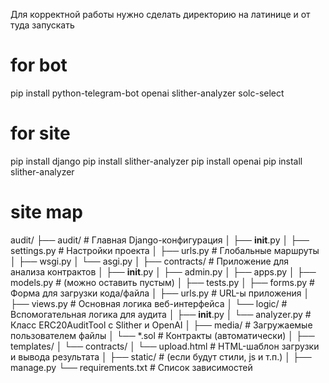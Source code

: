 Для корректной работы нужно сделать директорию на латинице и от туда запускать
# for bot
pip install python-telegram-bot openai slither-analyzer solc-select
# for site
pip install django
pip install slither-analyzer
pip install openai
pip install slither-analyzer
# site map
audit/
├── audit/                  # Главная Django-конфигурация
│   ├── __init__.py
│   ├── settings.py         # Настройки проекта
│   ├── urls.py             # Глобальные маршруты
│   ├── wsgi.py
│   └── asgi.py
│
├── contracts/              # Приложение для анализа контрактов
│   ├── __init__.py
│   ├── admin.py
│   ├── apps.py
│   ├── models.py           # (можно оставить пустым)
│   ├── tests.py
│   ├── forms.py            # Форма для загрузки кода/файла
│   ├── urls.py             # URL-ы приложения
│   ├── views.py            # Основная логика веб-интерфейса
│   └── logic/              # Вспомогательная логика для аудита
│       ├── __init__.py
│       └── analyzer.py     # Класс ERC20AuditTool с Slither и OpenAI
│
├── media/                  # Загружаемые пользователем файлы
│   └── *.sol               # Контракты (автоматически)
│
├── templates/
│   └── contracts/
│       └── upload.html     # HTML-шаблон загрузки и вывода результата
│
├── static/                 # (если будут стили, js и т.п.)
│
├── manage.py
└── requirements.txt        # Список зависимостей
